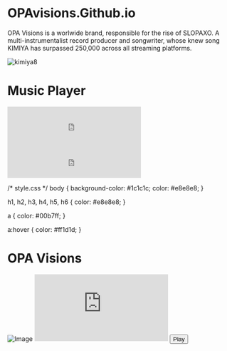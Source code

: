 # OPAvisions.Github.io 
OPA Visions is a worlwide brand, responsible for the rise of SLOPAXO. A multi-instrumentalist record producer and songwriter, whose knew song KIMIYA has surpassed 250,000 across all streaming platforms.

![kimiya8](https://user-images.githubusercontent.com/86390135/207239882-0561176d-34d4-40d0-a371-953835a5b5c7.png)

<!DOCTYPE html>
<html>
  <head>
    <title>Music Player Widget</title>
    <link rel="stylesheet" href="style.css" type="text/css" />
    <script src="script.js" type="text/javascript"></script>
  </head>
  <body>
    <h1>Music Player</h1>
    <div class="container">
      <div class="player-container">
        <iframe src="https://open.spotify.com/embed/track/24PFniyfMOMp9PsQNvznxF" width="300" height="80" frameborder="0" allowtransparency="true" allow="encrypted-media"></iframe>
        <iframe src="https://open.spotify.com/embed/track/6kmkGUerc7QytLzAulVYV6" width="300" height="80" frameborder="0" allowtransparency="true" allow="encrypted-media"></iframe>
      </div>
    </div>
  </body>
</html>
<!DOCTYPE html>
<html>
  <head>
    <title>OPA Visions</title>
    <link rel="stylesheet" href="style.css" type="text/css" />
    <script src="script.js" type="text/javascript"></script>
  </head>
  <body>
    <div class="container">
      <div class="https://www.youtube.com/watch?v=M6sw_TseV9k">
        <!-- page content here -->
      </div>
      <div class="sidebar">
        <!-- https://www.youtube.com/watch?v=gnN1y47iRWc -->
      </div>
    </div>
  </body>
</html>

/* style.css */
body {
  background-color: #1c1c1c;
  color: #e8e8e8;
}

h1, h2, h3, h4, h5, h6 {
  color: #e8e8e8;
}

a {
  color: #00b7ff;
}

a:hover {
  color: #ff1d1d;
}
<html>
    <head>
        <title>OPA Visions</title>
    </head>
    <body>
        <h1>OPA Visions</h1>
        <img src="image.jpg" alt="Image">
        <iframe src="https://www.youtube.com/embed/VIDEO_ID" frameborder="0" allow="accelerometer; autoplay; encrypted-media; gyroscope; picture-in-picture" allowfullscreen></iframe>
    </body>
</html>
<html>
    <head>
        <title>"https://www.youtube.com/watch?v=ouxY5F_YxSk"</title>
    </head>
    <body>
        <button id="playButton">Play</button>
        <script src="script.js"></script>
    </body>
</html>
<script>
    document.getElementById("playButton").addEventListener("click", function() {
        var promise = document.querySelector('video').play(); // Missing video element
        if (promise !== undefined) {
            promise.catch(error => {
                // Auto-play was prevented
                // Show a UI element to let the user manually start playback
            }).then(() => {
                // Auto-play started
            });
        }
    });
</script>

